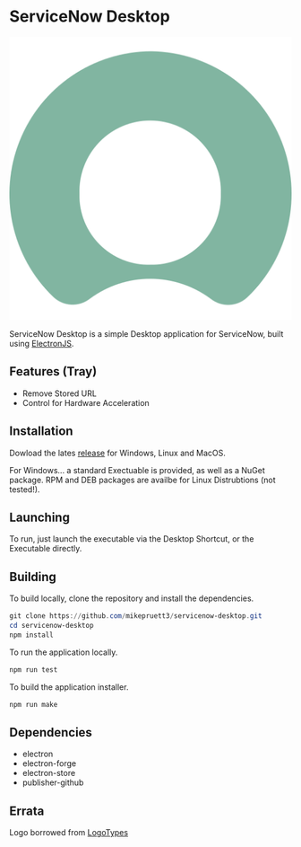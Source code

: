 # ServiceNow Desktop

![ServiceNowDesktop](https://github.com/mikepruett3/servicenow-desktop/blob/main/images/ServiceNow.png?raw=true)

ServiceNow Desktop is a simple Desktop application for ServiceNow, built using [ElectronJS](https://www.electronjs.org).

## Features (Tray)

- Remove Stored URL
- Control for Hardware Acceleration

## Installation

Dowload the lates [release](https://github.com/mikepruett3/servicenow-desktop/releases) for Windows, Linux and MacOS.

For Windows... a standard Exectuable is provided, as well as a NuGet package. RPM and DEB packages are availbe for Linux Distrubtions (not tested!).

## Launching

To run, just launch the executable via the Desktop Shortcut, or the Executable directly.

## Building

To build locally, clone the repository and install the dependencies.

```powershell
git clone https://github.com/mikepruett3/servicenow-desktop.git
cd servicenow-desktop
npm install
```

To run the application locally.

```powershell
npm run test
```

To build the application installer.

```powershell
npm run make
```

## Dependencies

- electron
- electron-forge
- electron-store
- publisher-github

## Errata

Logo borrowed from [LogoTypes](https://logosandtypes.com/alphabet/letter-o/servicenow/)